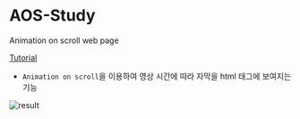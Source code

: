 # AOS-Study
Animation on scroll web page

[Tutorial](https://www.youtube.com/watch?v=wLUJ9VNzZXo)

- `Animation on scroll`을 이용하여 영상 시간에 따라 자막을 html 태그에 보여지는 기능

![result](result.gif)